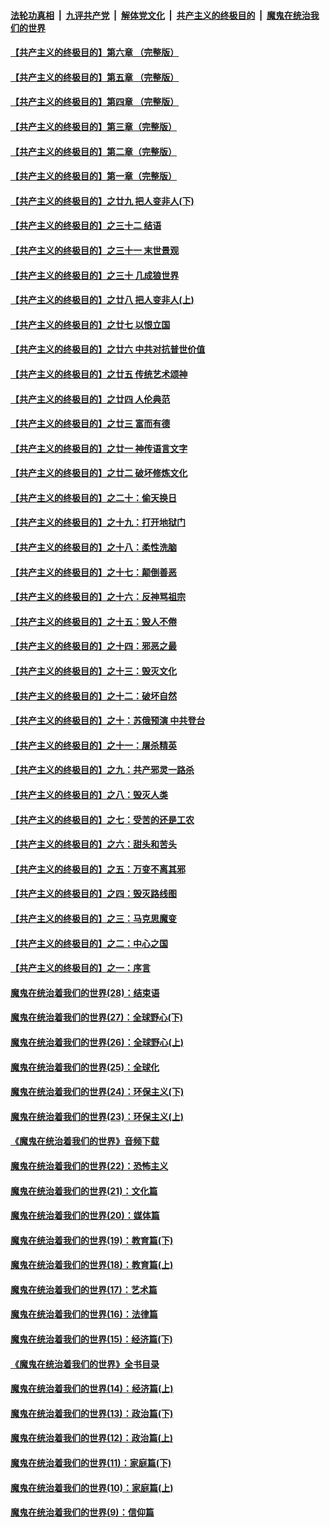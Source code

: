 ####  [法轮功真相](../../../../basic/blob/master/README.md?t=10260026) &nbsp;|&nbsp; [九评共产党](../../../../9ping.md/blob/master/README.md?t=10260026) &nbsp;|&nbsp; [解体党文化](../../../../jtdwh.md/blob/master/README.md?t=10260026)  &nbsp;|&nbsp; [共产主义的终极目的](../../../../gczydzjmd.md/blob/master/README.md?t=10260026) &nbsp;|&nbsp; [魔鬼在统治我们的世界](../../../../mgztzwmdsj.md/blob/master/README.md?t=10260026) 

#### [【共产主义的终极目的】第六章 （完整版）](../pages/nsc422/n11428913.md?t=10260026) 

#### [【共产主义的终极目的】第五章 （完整版）](../pages/nsc422/n11428912.md?t=10260026) 

#### [【共产主义的终极目的】第四章 （完整版）](../pages/nsc422/n11428907.md?t=10260026) 

#### [【共产主义的终极目的】第三章（完整版）](../pages/nsc422/n11428848.md?t=10260026) 

#### [【共产主义的终极目的】第二章（完整版）](../pages/nsc422/n11428831.md?t=10260026) 

#### [【共产主义的终极目的】第一章（完整版）](../pages/nsc422/n11417651.md?t=10260026) 

#### [【共产主义的终极目的】之廿九 把人变非人(下)](../pages/nsc422/n11344140.md?t=10260026) 

#### [【共产主义的终极目的】之三十二 结语](../pages/nsc422/n11360535.md?t=10260026) 

#### [【共产主义的终极目的】之三十一 末世景观](../pages/nsc422/n11351129.md?t=10260026) 

#### [【共产主义的终极目的】之三十 几成狼世界](../pages/nsc422/n11348280.md?t=10260026) 

#### [【共产主义的终极目的】之廿八 把人变非人(上)](../pages/nsc422/n11340492.md?t=10260026) 

#### [【共产主义的终极目的】之廿七 以恨立国](../pages/nsc422/n11336944.md?t=10260026) 

#### [【共产主义的终极目的】之廿六 中共对抗普世价值](../pages/nsc422/n11324785.md?t=10260026) 

#### [【共产主义的终极目的】之廿五 传统艺术颂神](../pages/nsc422/n11296396.md?t=10260026) 

#### [【共产主义的终极目的】之廿四 人伦典范](../pages/nsc422/n11296397.md?t=10260026) 

#### [【共产主义的终极目的】之廿三 富而有德](../pages/nsc422/n11283598.md?t=10260026) 

#### [【共产主义的终极目的】之廿一 神传语言文字](../pages/nsc422/n11263265.md?t=10260026) 

#### [【共产主义的终极目的】之廿二 破坏修炼文化](../pages/nsc422/n11245728.md?t=10260026) 

#### [【共产主义的终极目的】之二十：偷天换日](../pages/nsc422/n11238846.md?t=10260026) 

#### [【共产主义的终极目的】之十九：打开地狱门](../pages/nsc422/n11206376.md?t=10260026) 

#### [【共产主义的终极目的】之十八：柔性洗脑](../pages/nsc422/n11199994.md?t=10260026) 

#### [【共产主义的终极目的】之十七：颠倒善恶](../pages/nsc422/n11179782.md?t=10260026) 

#### [【共产主义的终极目的】之十六：反神骂祖宗](../pages/nsc422/n11166798.md?t=10260026) 

#### [【共产主义的终极目的】之十五：毁人不倦](../pages/nsc422/n11166792.md?t=10260026) 

#### [【共产主义的终极目的】之十四：邪恶之最](../pages/nsc422/n11150249.md?t=10260026) 

#### [【共产主义的终极目的】之十三：毁灭文化](../pages/nsc422/n11135227.md?t=10260026) 

#### [【共产主义的终极目的】之十二：破坏自然](../pages/nsc422/n11135214.md?t=10260026) 

#### [【共产主义的终极目的】之十：苏俄预演 中共登台](../pages/nsc422/n11118424.md?t=10260026) 

#### [【共产主义的终极目的】之十一：屠杀精英](../pages/nsc422/n11118442.md?t=10260026) 

#### [【共产主义的终极目的】之九：共产邪灵一路杀](../pages/nsc422/n11114139.md?t=10260026) 

#### [【共产主义的终极目的】之八：毁灭人类](../pages/nsc422/n11108503.md?t=10260026) 

#### [【共产主义的终极目的】之七：受苦的还是工农](../pages/nsc422/n11101809.md?t=10260026) 

#### [【共产主义的终极目的】之六：甜头和苦头](../pages/nsc422/n11096971.md?t=10260026) 

#### [【共产主义的终极目的】之五：万变不离其邪](../pages/nsc422/n11091285.md?t=10260026) 

#### [【共产主义的终极目的】之四：毁灭路线图](../pages/nsc422/n11086284.md?t=10260026) 

#### [【共产主义的终极目的】之三：马克思魔变](../pages/nsc422/n11061941.md?t=10260026) 

#### [【共产主义的终极目的】之二：中心之国](../pages/nsc422/n11047728.md?t=10260026) 

#### [【共产主义的终极目的】之一：序言](../pages/nsc422/n11086077.md?t=10260026) 

#### [魔鬼在统治着我们的世界(28)：结束语](../pages/nsc422/n10936246.md?t=10260026) 

#### [魔鬼在统治着我们的世界(27)：全球野心(下)](../pages/nsc422/n10928319.md?t=10260026) 

#### [魔鬼在统治着我们的世界(26)：全球野心(上)](../pages/nsc422/n10900318.md?t=10260026) 

#### [魔鬼在统治着我们的世界(25)：全球化](../pages/nsc422/n10788205.md?t=10260026) 

#### [魔鬼在统治着我们的世界(24)：环保主义(下)](../pages/nsc422/n10695307.md?t=10260026) 

#### [魔鬼在统治着我们的世界(23)：环保主义(上)](../pages/nsc422/n10688613.md?t=10260026) 

#### [《魔鬼在统治着我们的世界》音频下载](../pages/nsc422/n10635553.md?t=10260026) 

#### [魔鬼在统治着我们的世界(22)：恐怖主义](../pages/nsc422/n10614727.md?t=10260026) 

#### [魔鬼在统治着我们的世界(21)：文化篇](../pages/nsc422/n10597706.md?t=10260026) 

#### [魔鬼在统治着我们的世界(20)：媒体篇](../pages/nsc422/n10586579.md?t=10260026) 

#### [魔鬼在统治着我们的世界(19)：教育篇(下)](../pages/nsc422/n10564808.md?t=10260026) 

#### [魔鬼在统治着我们的世界(18)：教育篇(上)](../pages/nsc422/n10526970.md?t=10260026) 

#### [魔鬼在统治着我们的世界(17)：艺术篇](../pages/nsc422/n10499093.md?t=10260026) 

#### [魔鬼在统治着我们的世界(16)：法律篇](../pages/nsc422/n10485969.md?t=10260026) 

#### [魔鬼在统治着我们的世界(15)：经济篇(下)](../pages/nsc422/n10469975.md?t=10260026) 

#### [《魔鬼在统治着我们的世界》全书目录](../pages/nsc422/n10464261.md?t=10260026) 

#### [魔鬼在统治着我们的世界(14)：经济篇(上)](../pages/nsc422/n10457370.md?t=10260026) 

#### [魔鬼在统治着我们的世界(13)：政治篇(下)](../pages/nsc422/n10448270.md?t=10260026) 

#### [魔鬼在统治着我们的世界(12)：政治篇(上)](../pages/nsc422/n10444576.md?t=10260026) 

#### [魔鬼在统治着我们的世界(11)：家庭篇(下)](../pages/nsc422/n10440961.md?t=10260026) 

#### [魔鬼在统治着我们的世界(10)：家庭篇(上)](../pages/nsc422/n10435448.md?t=10260026) 

#### [魔鬼在统治着我们的世界(9)：信仰篇](../pages/nsc422/n10432159.md?t=10260026) 

